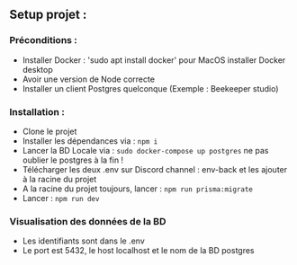 ## Setup projet : 

### Préconditions : 
- Installer Docker : 'sudo apt install docker' pour MacOS installer Docker desktop
- Avoir une version de Node correcte
- Installer un client Postgres quelconque (Exemple : Beekeeper studio)

### Installation : 
- Clone le projet
- Installer les dépendances via : `npm i`
- Lancer la BD Locale via : `sudo docker-compose up postgres` ne pas oublier le postgres à la fin !
- Télécharger les deux .env sur Discord channel : env-back et les ajouter à la racine du projet
- A la racine du projet toujours, lancer : `npm run prisma:migrate`
- Lancer : `npm run dev`


### Visualisation des données de la BD
- Les identifiants sont dans le .env
- Le port est 5432, le host localhost et le nom de la BD postgres



